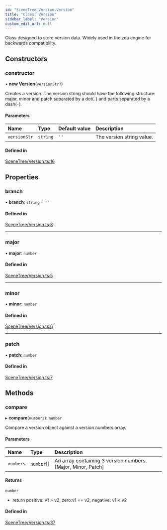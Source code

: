 ```yaml
---
id: "SceneTree_Version.Version"
title: "Class: Version"
sidebar_label: "Version"
custom_edit_url: null
---
```




Class designed to store version data. Widely used in the zea engine for backwards compatibility.

## Constructors

### constructor

• **new Version**(`versionStr?`)

Creates a version.
The version string should have the following structure:
major, minor and patch separated by a dot(`.`) and parts separated by a dash(`-`).

#### Parameters

| Name | Type | Default value | Description |
| :------ | :------ | :------ | :------ |
| `versionStr` | `string` | `''` | The version string value. |

#### Defined in

[SceneTree/Version.ts:16](https://github.com/ZeaInc/zea-engine/blob/9a102c0d/src/SceneTree/Version.ts#L16)

## Properties

### branch

• **branch**: `string` = `''`

#### Defined in

[SceneTree/Version.ts:8](https://github.com/ZeaInc/zea-engine/blob/9a102c0d/src/SceneTree/Version.ts#L8)

___

### major

• **major**: `number`

#### Defined in

[SceneTree/Version.ts:5](https://github.com/ZeaInc/zea-engine/blob/9a102c0d/src/SceneTree/Version.ts#L5)

___

### minor

• **minor**: `number`

#### Defined in

[SceneTree/Version.ts:6](https://github.com/ZeaInc/zea-engine/blob/9a102c0d/src/SceneTree/Version.ts#L6)

___

### patch

• **patch**: `number`

#### Defined in

[SceneTree/Version.ts:7](https://github.com/ZeaInc/zea-engine/blob/9a102c0d/src/SceneTree/Version.ts#L7)

## Methods

### compare

▸ **compare**(`numbers`): `number`

Compare a version object against a version numbers array.

#### Parameters

| Name | Type | Description |
| :------ | :------ | :------ |
| `numbers` | `number`[] | An array containing 3 version numbers. [Major, Minor, Patch] |

#### Returns

`number`

- return positive: v1 > v2, zero:v1 == v2, negative: v1 < v2

#### Defined in

[SceneTree/Version.ts:37](https://github.com/ZeaInc/zea-engine/blob/9a102c0d/src/SceneTree/Version.ts#L37)

